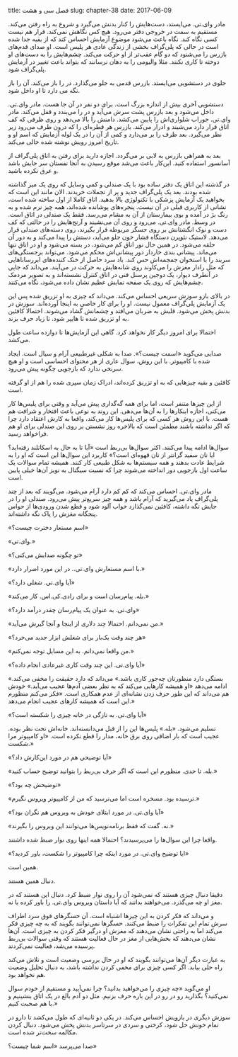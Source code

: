 title: فصل سی و هشت
slug: chapter-38
date: 2017-06-09

مادر وای.تی. می‌ایستد، دست‌هایش را کنار بدنش می‌گیرد و شروع به راه رفتن می‌کند. مستقیم به سمت در خروجی دفتر می‌رود. هیچ کس نگاهش نمی‌کند. قرار هم نیست کسی نگاه کند. نگاه باعث می‌شود موضوع آزمایش احساس کند که از بقیه جدا شده است در حالی که پلی‌گراف بخشی از زندگی عادی هر پلیس است. او صدای قدم‌های بازرس را می‌شنود که دو گام عقب‌تر از او حرکت می‌کند. چشم‌هایش را به دست‌های او دوخته تا کاری نکنند. مثلا والیومی را به دهان نرسانند که بتواند باعث تغییر در آزمایش پلی‌گراف شود.

جلوی در دستشویی می‌ایستد. بازرس قدمی به جلو می‌گذارد. در را باز می‌کند. آن را باز نگه می دارد تا او داخل شود. 

دستشویی آخری بیش از اندازه بزرگ است. برای دو نفر در آن جا هست. مادر وای.تی. داخل می‌شود و بعد بازرس پشت سرش می‌آید و در را می‌بندد و قفل می‌کند. مادر وای.تی. جوراب شلواری‌اش را پایین می‌کشد. دامنش را بالا می‌دهد و روی ظرفی که کف اتاق قرار دارد می‌شیند و ادرار می‌کند. بازرس هر قطره‌ای را که درون ظرف می‌رود زیر نظر می‌گیرد. بعد ظرف را بر می‌دارد و کمی از آن را در یک لوله آزمایش که اسم او و تاریخ امروز رویش نوشته شده خالی می‌کند. 

بعد به همراهی بازرس به لابی بر می‌گردد. اجازه دارید برای رفتن به اتاق پلی‌گراف از آسانسور استفاده کنید. این‌کار باعث می‌شد موقع رسیدن به آنجا نفستان سر جایش باشد و عرق نکرده باشید.

در گذشته این اتاق یک دفتر ساده بود با یک صندلی و کمی وسایل که روی یک میز گذاشته شده بودند. بعد یک پلی‌گراف جدید و پر از تجملات خریدند. الان مانند این است که بخواهید یک آزمایش پزشکی با تکنولوژی بالا بدهید. اتاق کاملا از اول ساخته شده است، نشانی از کاربری قبلی در آن نیست. پنجره‌های پوشانده شده‌اند، همه چیز نرم شده و به رنگ بژ در آمده و بوی بیمارستان از آن به مشام می‌رسد. فقط یک صندلی در اتاق است. در وسط. مادر وای.تی. می‌رود و روی آن می‌نشیند و آرنج‌هایش را در حالتی که کف دست و نوک انگشتانش بر روی حسگر مربوطه قرار بگیرند، روی دسته‌های صندلی قرار می‌دهد. لاستیک نئوپرن دستگاه فشار خون جلو می‌آید، دستش را پیدا می‌کند و به دور آن حلقه می‌شود. در همین حال نور اتاق کم می‌شود، در بسته می‌شود و او در اتاق تنها می‌ماند. پیشانی بندی خاردار دور پیشانی‌اش محکم می‌شود. می‌تواند برجستگی‌های سربند را با استخوان‌ جمجمه‌اش حس کند. باد سرد حاصل از خنک کننده‌های ابررساناهایی که مثل رادار مغزش را می‌کاوند روی شانه‌هایش به حرکت در می‌آیند. می‌داند که جایی در آنطرف دیوار، یک دوجین پرسنل فنی در اتاق کنترل نشسته‌اند و به تصویر مردمک چشم‌هایش که روی یک صفحه نمایش عظیم نشان داده می‌شود، نگاه می‌کنند.

در بالای بازو سوزش سریعی احساس می‌کند. می‌داند که چیزی به او تزریق شده پس این یک آزمایش پلی‌گراف معمول نیست. او را برای کار خاصی به اینجا آورده‌اند. سوزش در بدنش پخش می‌شود. قلبش به ضربان می‌افتد و چشمانش گشاد می‌شوند. احتمالا کافئین به او تزریق شده تا هایپر شود. تا زیاد حرف بزند.

احتمالا برای امروز دیگر کار نخواهد کرد. گاهی این آزمایش‌ها تا دوازده ساعت طول می‌کشد.

صدایی می‌گوید «اسمت چیست؟». صدا به شکلی غیرطبیعی آرام و سیال است. ایجاد شده با کامپیوتر. با این روش، سوال عاری از هر محتوای احساسی است و او هیچ سرنخی ندارد که بازجویی چگونه پیش می‌رود. 

کافئین و بقیه چیزهایی که به او تزریق کرده‌اند، ادراک زمان سپری شده را هم از او گرفته است.

از این چیزها متنفر است، اما برای همه گه‌گداری پیش می‌آید و وقتی برای پلیس‌ها کار می‌کنی، اجازه اینکارها را به آن‌ها می‌دهی. این روند به نوعی باعث افتخار و شرافت هم هست. با این روش هر کسی که برای پلیس‌ها کار می‌کند، واقعا به کارش اعتقاد دارد چرا که اگر نداشته باشند مطمئن است که بالاخره روز نشستن بر روی این صندلی برای او هم فراخواهد رسید. 

سوال‌ها ادامه پیدا می‌کنند. اکثر سوال‌ها بی‌ربط است «آیا تا به حال به اسکاتلند رفته‌اید؟ ایا نان سفید گرانتر از نان قهوه‌ای است؟» کاربرد این سوال‌ها این است که او را به شرایط عادت بدهند و همه سیستم‌ها به شکل طبیعی کار کنند. همیشه تمام سوالات یک ساعت اول بازجویی دور انداخته می‌شوند چرا که نسبت سیگنال به نویز آن‌ها خیلی پایین است.

مادر وای.تی. احساس می‌کند که کم کم دارد آرام می‌شود. می‌گویند که بعد از چند پلی‌گراف یاد می‌گیرید که آرام باشد و همه چیز سریع‌تر پیش می‌رود. صندلی او را در جایش نگه داشته، کافئین نمی‌گذارد خواب آلود شود و قطع شدن ورودی‌ها از حواس پنجگانه مغزش را پاک نگه داشته‌اند.

«اسم مستعار دخترت چیست؟»

«وای.تی.»

«تو چگونه صدایش می‌کنی؟»

«با اسم مستعارش وای.تی.. در این مورد اصرار دارد.»

«آیا وای.تی. شغلی دارد؟»

«بله. پیام‌رسان است و برای رادی.کی.اس. کار می‌کند.»

«وای.تی. به عنوان یک پیام‌رسان چقدر درآمد دارد؟»

«من نمی‌دانم. احتمالا چند دلاری از اینجا و آنجا گیرش می‌آید.»

«هر چند وقت یک‌بار برای شغلش ابزار جدید می‌خرد؟»

«من واقعا نمی‌دانم. به این مسایل توجه نمی‌کنم.»

«آیا وای.تی. این چند وقت کاری غیرعادی انجام داده؟»

«بستگی دارد منظورتان چه‌جور کاری باشد.» می‌داند که دارد حقیقت را مخفی می‌کند. ادامه می‌دهد «او همیشه کارهایی می‌کند که به نظر بعضی آدم‌ها عجیب می‌آید.» خودش هم می‌داند که این طور حرف زدن نشانه‌ای از عدم همکاری است. «فکر می‌کنم منظورم این است که همیشه کارهای عجیب انجام می‌دهد.»

«آیا وای.تی. به تازگی در خانه چیزی را شکسته است؟»

تسلیم می‌شود. «بله.» پلیس‌ها این را از قبل می‌دانسته‌اند. خانه‌اش تحت نظر بوده. عجیب است که بار اضافی روی برق خانه، مدار را قطع نکرده است. «او کامپیوتر مرا شکست.»

«آیا توضیحی هم در مورد این‌کارش داد؟»

«بله. تا حدی. منظورم این است که اگر حرف بی‌ربط را بتوانید توضیح حساب کنید.»

«توضیحش چه بود؟»

«ترسیده بود. مسخره است اما می‌ترسید که من از کامپیوتر ویروس نگیرم.»

«آیا وای.تی. در مورد ابتلای خودش به ویروس هم نگران بود؟»

«نه. گفت که فقط برنامه‌نویس‌ها می‌توانند این ویروس را بگیرند.»

واقعا چرا این سوال‌ها را می‌پرسیدند؟ احتمالا همه اینها روی نوار ضبط شده داشتند.

«ایا توضیح وای.تی. در مورد اینکه چرا کامپیوتر را شکست، باور کردید؟»

همین است. 

دنبال همین هستند.

دقیقا دنبال چیزی هستند که نمی‌شود آن را روی نوار ضبط کرد. دنبال این هستند که در مغز او چه می‌گذرد. می‌خواهند بدانند که آیا داستان ویروس وای.تی. را باور کرده یا نه.

و می‌داند که فکر کردن به این چیزها اشتباه است. آن حسگرهای فوق سرد اطراف سرش تمام این تفکرات را ضبط می‌کنند. حسگرها نمی‌توانند بگویند که به چه چیزی فکر می‌کند اما به راحتی نشان می‌دهند که مغزش او درگیر فکر کردن به چیزی است. آن‌ها نشان می‌دهند که بخش‌هایی از مغز در حال فعالیت هستند که وقتی سوالات بی‌ربط پرسیده می‌شد، فعالیت نمی‌کردند.

به عبارت دیگر آن‌ها می‌توانند بگویند که او در حال بررسی وضعیت است و تلاش می‌کند راه حلی بیابد. اگر کسی چیزی برای مخفی کردن نداشته باشد، به دنبال تحلیل وضعیت هم نخواهد بود.

او می‌گوید «چه چیزی را می‌خواهید بدانید؟ چرا نمی‌آیید و مستقیم از خودم سوال نمی‌کنید؟‌ بگذارید رو در رو در این باره حرف بزنیم. مثل دو آدم بالغ در یک اتاق بنشینیم و با هم صحبت کنیم.»

سوزش دیگری در بازویش احساس می‌کند. در یکی دو ثانیه‌ای که طول می‌کشد تا دارو در تمام خونش حل شود، کرختی و سردی در سرتاسر بدنش پخش می‌شود. دنبال کردن مکالمه سخت‌تر شده است.

صدا می‌پرسد «اسم شما چیست؟»
